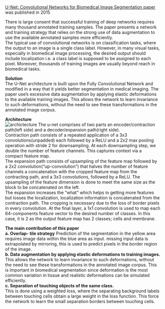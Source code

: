 [U-Net: Convolutional Networks for Biomedical Image Segmentation paper](https://arxiv.org/abs/1505.04597) was published in 2015  

There is large consent that successful training of deep networks requires many thousand annotated training samples. The paper presents a network and training strategy that relies on the strong use of data augmentation to use the available annotated samples more efficiently.  
The typical use of convolutional networks is on classification tasks, where the output to an image is a single class label. However, in many visual tasks, especially in biomedical image processing, the desired output should include localization i.e. a class label is supposed to be assigned to each pixel. Moreover, thousands of training images are usually beyond reach in biomedical tasks.

**Solution**  
The U-Net architecture is built upon the Fully Convolutional Network and modified in a way that it yields better segmentation in medical imaging. The paper use’s excessive data augmentation by applying elastic deformations to the available training images. This allows the network to learn invariance to such deformations, without the need to see these transformations in the annotated image corpus.  

**Architecture**  
![archictecture](https://user-images.githubusercontent.com/3446444/85615481-ebb49580-b679-11ea-88e3-3b3f1df86078.png)
The u-net comprises of two parts an encoder/contraction path(left side) and a decoder/expansion path(right side).  
Contraction path consists of a repeated application of a 3x3 convolutions(unpadded) each followed by a ReLU and a 2x2 max pooling operation with stride 2 for downsampling. At each downsampling step, we double the number of feature channels. This captures context via a compact feature map.  
The expansion path consists of upsampling of the feature map followed by a 2x2 convolution(“up-convolution”) that halves the number of feature channels a concatenation with the cropped feature map from the contracting path, and a 3x3 convolutions, followed by a ReLU. The upsampling of the feature dimension is done to meet the same size as the block to be concatenated on the left.  
The expansion increases the “what” which helps in getting more features but losses the localization, localization information is concatenated from the contraction path.
The cropping is necessary due to the loss of border pixels in every convolution. At the final layer, a 1x1 convolution is used to map each 64-components feature vector to the desired number of classes. In this case, it is 2 as the output feature map has 2 classes; cells and membrane.  

**The main contribution of this paper**  
**a. Overlap- tile strategy** 
Prediction of the segmentation in the yellow area requires image data within the blue area as input. missing input data is extrapolated by mirroring, this is used to predict pixels in the border region of the image.  
**b. Data augmentation by applying elastic deformations to training images.** 
This allows the network to learn invariance to such deformations, without the need to see these transformations in the annotated image corpus. This is important in biomedical segmentation since deformation is the most common variation in tissue and realistic deformations can be simulated efficiently.  
**c. Separation of touching objects of the same class.**  
This is done using a weighted loss, where the separating background labels between touching cells obtain a large weight in the loss function. This force the network to learn the small separation borders between touching cells.

